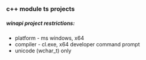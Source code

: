 ### c++ module ts projects

##### winapi project restrictions:
- platform - ms windows, x64
- compiler - cl.exe, x64 developer command prompt
- unicode (wchar_t) only